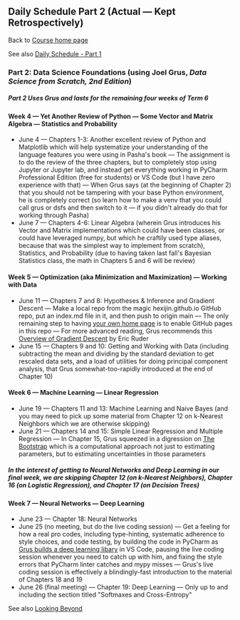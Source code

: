 ## Daily Schedule Part 2 (Actual &mdash; Kept Retrospectively)

Back to [Course home page](./index.html)

See also [Daily Schedule - Part 1](./daily_schedule_part1.html)

### Part 2: Data Science Foundations (using Joel Grus, *Data Science from Scratch, 2nd Edition*)

##### Part 2 Uses Grus and lasts for the remaining four weeks of Term 6

#### Week 4 &mdash; Yet Another Review of Python &mdash; Some Vector and Matrix Algebra &mdash; Statistics and Probability

* June 4 &mdash; Chapters 1-3: Another excellent review of Python and Matplotlib which will help systematize your understanding of the language features you were using in Pasha's book &mdash; The assignment is to do the review of the three chapters, but to completely stop using Jupyter or Jupyter lab, and instead get everything working in PyCharm Professional Edition (free for students) or VS Code (but I have zero experience with that) &mdash; When Grus says (at the beginning of Chapter 2) that you should not be tampering with your base Python environment, he is completely correct (so learn how to make a venv that you could call grus or dsfs and then switch to it &mdash; if you didn't already do that for working through Pasha)
* June 7 &mdash; Chapters 4-6: Linear Algebra (wherein Grus introduces his Vector and Matrix implementations which could have been classes, or could have leveraged numpy, but which he craftily used type aliases, because that was the simplest way to implement from scratch), Statistics, and Probability (due to having taken last fall's Bayesian Statistics class, the math in Chapters 5 and 6 will be review)

#### Week 5 &mdash; Optimization (aka Minimization and Maximization) &mdash; Working with Data

* June 11 &mdash; Chapters 7 and 8: Hypotheses &amp; Inference and Gradient Descent &mdash; Make a local repo from the magic hexijin.github.io GitHub repo, put an index.md file in it, and then push to origin main &mdash; The only remaining step to having [your own home page](https://hexijin.github.io) is to enable GitHub pages in this repo &mdash; For more advanced reading, Grus recommends this [Overview of Gradient Descent](https://www.ruder.io/optimizing-gradient-descent/) by Eric Ruder
* June 15 &mdash; Chapters 9 and 10: Getting and Working with Data (including subtracting the mean and dividing by the standard deviation to get rescaled data sets, and a load of utilities for doing principal component analysis, that Grus somewhat-too-rapidly introduced at the end of Chapter 10)

#### Week 6 &mdash; Machine Learning &mdash; Linear Regression

* June 19 &mdash; Chapters 11 and 13: Machine Learning and Naive Bayes (and you may need to pick up some material from Chapter 12 on k-Nearest Neighbors which we are otherwise skipping)
* June 21 &mdash; Chapters 14 and 15: Simple Linear Regression and Multiple Regression &mdash; In Chapter 15, Grus squeezed in a digression on [The Bootstrap](https://www.jstor.org/stable/2030104) which is a computational approach not just to estimating parameters, but to estimating uncertainties in those parameters

##### In the interest of getting to Neural Networks and Deep Learning in our final week, we are skipping Chapter 12 (on k-Nearest Neighbors), Chapter 16 (on Logistic Regression), and Chapter 17 (on Decision Trees)

#### Week 7 &mdash; Neural Networks &mdash; Deep Learning

* June 23 &mdash; Chapter 18: Neural Networks
* June 25 (no meeting, but do the live coding session) &mdash; Get a feeling for how a real pro codes, including type-hinting, systematic adherence to style choices, and code testing, by building the code in PyCharm as [Grus builds a deep learning libary](https://joelgrus.com/2017/12/04/livecoding-madness-building-a-deep-learning-library/) in VS Code, pausing the live coding session whenever you need to catch up with him, and fixing the style errors that PyCharm linter catches and mypy misses &mdash; Grus's live coding session is effectively a blindingly-fast introduction to the material of Chapters 18 and 19
* June 26 (final meeting) &mdash; Chapter 19: Deep Learning &mdash; Only up to and including the section titled "Softmaxes and Cross-Entropy"

See also [Looking Beyond](./looking_beyond.html)
